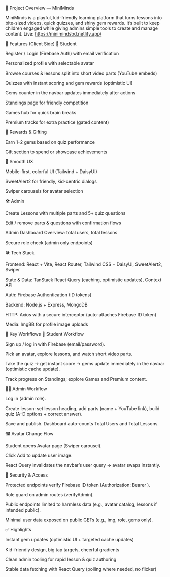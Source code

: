 📌 Project Overview — MiniMinds

MiniMinds is a playful, kid-friendly learning platform that turns lessons into bite-sized videos, quick quizzes, and shiny gem rewards. It’s built to keep children engaged while giving admins simple tools to create and manage content.
Live: https://minimindsbd.netlify.app/

🧩 Features (Client Side)
👦 Student

Register / Login (Firebase Auth) with email verification

Personalized profile with selectable avatar

Browse courses & lessons split into short video parts (YouTube embeds)

Quizzes with instant scoring and gem rewards (optimistic UI)

Gems counter in the navbar updates immediately after actions

Standings page for friendly competition

Games hub for quick brain breaks

Premium tracks for extra practice (gated content)

🎁 Rewards & Gifting

Earn 1–2 gems based on quiz performance

Gift section to spend or showcase achievements

🧭 Smooth UX

Mobile-first, colorful UI (Tailwind + DaisyUI)

SweetAlert2 for friendly, kid-centric dialogs

Swiper carousels for avatar selection

🛠️ Admin

Create Lessons with multiple parts and 5+ quiz questions

Edit / remove parts & questions with confirmation flows

Admin Dashboard Overview: total users, total lessons

Secure role check (admin only endpoints)

🛠 Tech Stack

Frontend: React + Vite, React Router, Tailwind CSS + DaisyUI, SweetAlert2, Swiper

State & Data: TanStack React Query (caching, optimistic updates), Context API

Auth: Firebase Authentication (ID tokens)

Backend: Node.js + Express, MongoDB

HTTP: Axios with a secure interceptor (auto-attaches Firebase ID token)

Media: ImgBB for profile image uploads

🔄 Key Workflows
👦 Student Workflow

Sign up / log in with Firebase (email/password).

Pick an avatar, explore lessons, and watch short video parts.

Take the quiz → get instant score → gems update immediately in the navbar (optimistic cache update).

Track progress on Standings; explore Games and Premium content.

🧑‍🏫 Admin Workflow

Log in (admin role).

Create lesson: set lesson heading, add parts (name + YouTube link), build quiz (A–D options + correct answer).

Save and publish. Dashboard auto-counts Total Users and Total Lessons.

🖼️ Avatar Change Flow

Student opens Avatar page (Swiper carousel).

Click Add to update user image.

React Query invalidates the navbar’s user query → avatar swaps instantly.

🔐 Security & Access

Protected endpoints verify Firebase ID token (Authorization: Bearer <token>).

Role guard on admin routes (verifyAdmin).

Public endpoints limited to harmless data (e.g., avatar catalog, lessons if intended public).

Minimal user data exposed on public GETs (e.g., img, role, gems only).

✅ Highlights

Instant gem updates (optimistic UI + targeted cache updates)

Kid-friendly design, big tap targets, cheerful gradients

Clean admin tooling for rapid lesson & quiz authoring

Stable data fetching with React Query (polling where needed, no flicker)

